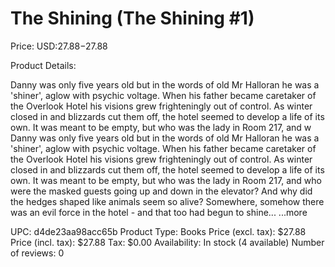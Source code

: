 # The Shining (The Shining #1)

Price: USD:$27.88-$27.88

Product Details:

Danny was only five years old but in the words of old Mr Halloran he was a 'shiner', aglow with psychic voltage. When his father became caretaker of the Overlook Hotel his visions grew frighteningly out of control. As winter closed in and blizzards cut them off, the hotel seemed to develop a life of its own. It was meant to be empty, but who was the lady in Room 217, and w Danny was only five years old but in the words of old Mr Halloran he was a 'shiner', aglow with psychic voltage. When his father became caretaker of the Overlook Hotel his visions grew frighteningly out of control. As winter closed in and blizzards cut them off, the hotel seemed to develop a life of its own. It was meant to be empty, but who was the lady in Room 217, and who were the masked guests going up and down in the elevator? And why did the hedges shaped like animals seem so alive? Somewhere, somehow there was an evil force in the hotel - and that too had begun to shine... ...more

UPC: d4de23aa98acc65b
Product Type: Books
Price (excl. tax): $27.88
Price (incl. tax): $27.88
Tax: $0.00
Availability: In stock (4 available)
Number of reviews: 0